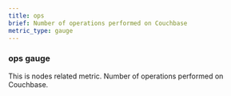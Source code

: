 ```yaml
---
title: ops
brief: Number of operations performed on Couchbase
metric_type: gauge
---
```

### ops gauge

This is nodes related metric. Number of operations performed on Couchbase.